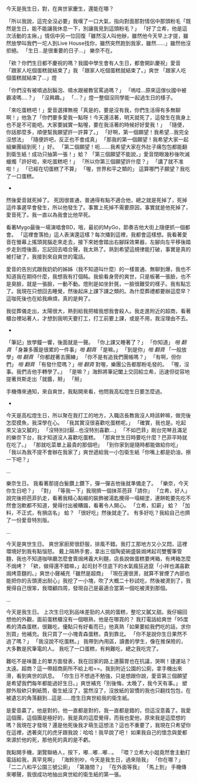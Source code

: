 今天是我生日，對，在爽世家慶生，還能在哪？

「所以我說，這完全沒必要」我嘆了一口大氣，指向對面那對情侶中那頭粉毛「既然是生日，能不能讓我休息一下，別讓我見到這頭粉毛？」
「好了立希，他是這次活動的主揪，」情侶中另一位回復「雖然沒人叫他辦，雖然他今天早上才提，雖然放學叫我們一坨人到Live House找你，雖然突然跑到我家，雖然......」雖然他沒拒絕。
「生日...是很重要的日子...」
樂奈不在。

「欸？你們生日都不慶祝的嗎？我國中學生會有人生日，都會開趴慶祝」愛音
「跟家人吃個蛋糕就結束了」我
「跟家人吃個蛋糕就結束了。」爽世
「跟家人吃個蛋糕就結束了...」燈

「你們沒有被噴過刮鬍泡、噴水跟被教官罵過嗎？」
「嗚哇...原來這傢伙國中被霸凌嗎....？」
「沒興趣。」
「...？」燈一整個沒同學能一起過生日的樣子。

「來吃蛋糕吧！」愛音選擇無視「真是的，要是沒有我，你們生活得有多無聊啊！」他急了「你們要多愛我一點呀！今天還活著，明天就死了，這發生在我身上也不是不可能吧。大家要誠實一點喔，要在我活著的時候好好愛我！」
「隨便，你話那麼多，順便幫我願望許一許算了。」
「好啊，第一個願望！我希望...我完全沒想法」
「隨便許吧，反正也不會成真」
「那我的第一個願望！我希望大家一起組樂團組到死！」好。
「第二個願望！呃.......我希望大家在外肚子痛包包都能翻到衛生紙！成功只抽第一張！」蛤？
「第三個願望不能說，」愛音閉眼幾秒後吹滅蠟燭「許好啦，來吃蛋糕吧！」
「所以你第三個願望許什麼？」
「講了就不准啦！」
「已經在切蛋糕了不算」
「喔，世界和平之類的」
這算哪門子願望？我吃了一口蛋糕。

-

然後愛音就死掉了。
死因很普通，普通得有點不適合他，總之就是死掉了，死掉這件事遲早會發生，所以他發生了。事實上死掉不需要原因，事實就是他死掉了，愛音死了。我一直以為我會比他早死。

看著Mygo最後一場演唱會BD，哦，最初的MyGo，節奏吉他大街上隨便抓一個都會。
「這裡會落拍」這人表演還這樣？每次播到這裡，我都會這樣想。我看著愛音在螢幕上搖頭晃腦走來走去，接下來她會踏出右腳踩效果器，左腳向左平移後踏步走到燈後面，忘記回去唱合聲，我太熟了。熟到希望這規律能打破，事實是真的被打破了，我接到來自爽世的電話。

愛音的告別式跟我奶奶的姊姊（我不知道叫什麼）的一樣普通、無聊到爆，我也不知道我在期待什麼，我想我有打個盹。我偷看身旁的爽世，只是板著一張臉，也不是臭臉，就是一張臉，一動不動。燈則是如坐針氈，一臉很難受的樣子。我有點忘了。我現在只想回去睡覺，然後起床上課下課之類的。為什麼葬禮都要辦這麼早？這咖死後也在給我麻煩，真的是夠了。

我從葬儀走出，太陽很大，熱到給我把槍我想我會殺人。我走進附近的超商，看著櫃台裡站著人，才想到我明天要打工，打工前要上課，或是不用，我沒理由不去。

-

「筆記」放學鐘一響，後面就是一聲。
「你上課又睡著了？」
「你知道」 *啪* *翻頁* 「身兼多團是很累的一件事」*啪* *翻頁*
「是嘛。」
「到是你」*啪* *翻頁* 「一般放學」*啪* *翻頁* 「你都趕著去團練」
「你不是有追我們團帳嗎？」
「有啊，但你們」 *啪* *翻頁* 「有發什麼嗎？」*啪* *翻頁*
對喔，樂團公告都那粉毛發的。
「喔，沒事。我們吉他手轉學了。」
「是嘛？」海鈴將筆記闔上交回給立希，迅速但從容地提著貝斯走出「就醬，掰」
「掰」

手機傳來通知，來自爽世，我點開來看，他問我高松燈生日要怎麼過。

-

今天是高松燈生日，所以聚在我打工的地方，入職店長教我沒人時該幹嘛，做完後怎麼摸魚，我深學在心。
「我其實沒很喜歡吃蛋糕呢。」
「確實，我也是。吃起來又油又膩的」
「沒特別討厭...也沒特別喜歡...」
「不如巴菲」剛台完琴且滿足的樂奈下台，我才知道沒人喜歡吃蛋糕。
「那爽世生日時要吃什麼？巴菲平時就在吃了。」
「那就吃菜單上最貴的那個吧」
「到你家到是隨時都能做給你吃」
「我以為我不提不會辦在我家了」爽世遞給我一小包衛生紙「你嘴上都是奶油，擦一下吧？」

...

樂奈生日。
我看著那搓白髮鑽上鑽下，彈一彈吉他後就準備走了。
「樂奈，今天你生日吧？」
「對」
「等我一下」我現擠一個抹茶芭菲「請你」
「立希，好人」說完後把芭菲扒走，看著我精心點綴的裝飾被湯匙攪得一塌糊塗，連餅乾要先吃不然會泡軟都不知道，覺得付出被糟蹋，看著令人開心。
「立希，扣薪」
蛤？
「加料，不正式，有損店名」
蛤？
「很好吃」然後就走了。
有多好吃？我給自己也擠了一份愛音特別版。

...

今天是爽世生日。
爽世家廚房很舒服，排風不錯。我打工那地方又小又悶，這裡環境好到我有點惱怒。
戴上隔熱手套，拿出三個陶瓷碗盛裝焗烤起司雙饗筆管麵，我也不知道咖啡廳怎麼會賣焗烤義大利麵，店長說做蛋糕要烤箱，有烤箱怎麼不焗烤？
「欸，做得還不錯嘛，」起司封不住底下的水氣瘋狂逃竄「小祥也滿喜歡焗烤意麵的。」爽世小聲補充「雖然是超商」
「現在還很燙，就算不冒煙了內部也能把你的舌頭燙出耐心」我挖了一小塊，吹了大概二十秒試吃，然後被燙到了，我覺得自己很笨，我環顧四周，發現自己是最適合當第一個吃被燙到那個。

...

今天是我生日。
上次生日吃到品味差勁的人挑的蛋糕，整坨又膩又甜。我仔細回想他的外觀，面前蛋糕櫃沒有一個眼熟，他是在哪買的？
我打電話給爽世「95度希的清森蛋糕，很難吃，優點只有好看而已」他真熟「如果要給我們吃的話，求你別買」他補充。我只買了一小塊青森蛋糕，貴到靠北。
「你不是說你生日果然不過了嗎？」
「我沒說不吃蛋糕。」
我帶到內用區，讀書的學生，像在推保險的，大多數是尻筆電的人。
我吃了一口蛋糕，有夠難吃，總之我吃完了。

難吃不是味蕾上的單方面發表，我在回家的路上連腸胃也在抗議，哭啊！捷運站？太遠。超商？這一帶超商廁所不給上啦\==。我到附近公園的公廁，拿手機出來滑，看到爽世的訊息。
「你生日不想過不勉強，只是想跟你說，愛音第三個願望是希望我們每年都能過好生日。」爽世補充「別後悔，太晚了，我今天有事。」
塑膠外殼欸只剩紙筒，衛生紙沒了，當然沒了，沒放紙的習慣的我也只翻找包包，在被遺忘的角落翻到...這是......燈生日爽世給我的衛生紙。

是愛音贏了。他是對的，他一直都是對的，我一直都是錯的，但這沒意義了。我愛這個團，這個團是極好的，我是真的這麼覺得，而我也愛他，原來我是這麼想的嗎？我現在才發現？還是他死後我才萌生這想法？這也不重要了，我現在只希望你在這裡，透著突兀的虎牙跟我說：哈哈！我早說了吧！
如果我自己的懷念與愛都來源於他的死，那他死的真的是不虧。

我點開手機，瀏覽聯絡人，按下，嘟...嘟...嘟...。
「喂？立希大小姐竟然會主動打電話給我，真罕見啊」
「海鈴別吵，今天是我生日，過來陪我」
「你在哪？」
「二二八和平公園三號公廁」
「第幾間？」
「在外面等我」
「馬上到」
手機傳來嘟聲，我很成功地抽出爽世給的衛生紙的第一張。